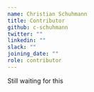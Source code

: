 ```yaml
---
name: Christian Schuhmann
title: Contributor
github: c-schuhmann
twitter: ""
linkedin: ""
slack: ""
joining_date: ""
role: contributor
---
```


Still waiting for this
